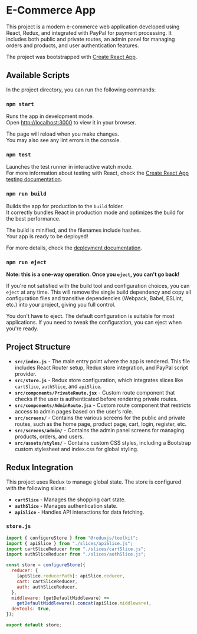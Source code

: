 # E-Commerce App

This project is a modern e-commerce web application developed using React, Redux, and integrated with PayPal for payment processing. It includes both public and private routes, an admin panel for managing orders and products, and user authentication features.

The project was bootstrapped with [Create React App](https://github.com/facebook/create-react-app).

## Available Scripts

In the project directory, you can run the following commands:

### `npm start`

Runs the app in development mode.\
Open [http://localhost:3000](http://localhost:3000) to view it in your browser.

The page will reload when you make changes.\
You may also see any lint errors in the console.

### `npm test`

Launches the test runner in interactive watch mode.\
For more information about testing with React, check the [Create React App testing documentation](https://facebook.github.io/create-react-app/docs/running-tests).

### `npm run build`

Builds the app for production to the `build` folder.\
It correctly bundles React in production mode and optimizes the build for the best performance.

The build is minified, and the filenames include hashes.\
Your app is ready to be deployed!

For more details, check the [deployment documentation](https://facebook.github.io/create-react-app/docs/deployment).

### `npm run eject`

**Note: this is a one-way operation. Once you `eject`, you can't go back!**

If you're not satisfied with the build tool and configuration choices, you can `eject` at any time. This will remove the single build dependency and copy all configuration files and transitive dependencies (Webpack, Babel, ESLint, etc.) into your project, giving you full control.

You don't have to eject. The default configuration is suitable for most applications. If you need to tweak the configuration, you can eject when you're ready.

## Project Structure

- **`src/index.js`** - The main entry point where the app is rendered. This file includes React Router setup, Redux store integration, and PayPal script provider.
- **`src/store.js`** - Redux store configuration, which integrates slices like `cartSlice`, `authSlice`, and `apiSlice`.
- **`src/components/PrivateRoute.jsx`** - Custom route component that checks if the user is authenticated before rendering private routes.
- **`src/components/AdminRoute.jsx`** - Custom route component that restricts access to admin pages based on the user's role.
- **`src/screens/`** - Contains the various screens for the public and private routes, such as the home page, product page, cart, login, register, etc.
- **`src/screens/admin/`** - Contains the admin panel screens for managing products, orders, and users.
- **`src/assets/styles/`** - Contains custom CSS styles, including a Bootstrap custom stylesheet and index.css for global styling.

## Redux Integration

This project uses Redux to manage global state. The store is configured with the following slices:

- **`cartSlice`** - Manages the shopping cart state.
- **`authSlice`** - Manages authentication state.
- **`apiSlice`** - Handles API interactions for data fetching.

### `store.js`

```javascript
import { configureStore } from "@reduxjs/toolkit";
import { apiSlice } from "./slices/apiSlice.js";
import cartSliceReducer from "./slices/cartSlice.js";
import authSliceReducer from "./slices/authSlice.js";

const store = configureStore({
  reducer: {
    [apiSlice.reducerPath]: apiSlice.reducer,
    cart: cartSliceReducer,
    auth: authSliceReducer,
  },
  middleware: (getDefaultMiddleware) =>
    getDefaultMiddleware().concat(apiSlice.middleware),
  devTools: true,
});

export default store;
```

